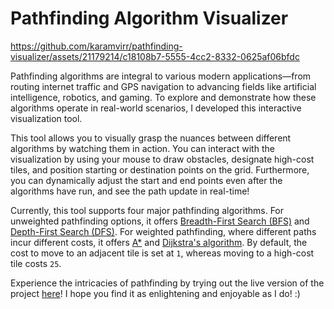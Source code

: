 # Pathfinding Algorithm Visualizer

https://github.com/karamvirr/pathfinding-visualizer/assets/21179214/c18108b7-5555-4cc2-8332-0625af06bfdc

Pathfinding algorithms are integral to various modern applications—from routing internet traffic and GPS navigation to advancing fields like artificial intelligence, robotics, and gaming. To explore and demonstrate how these algorithms operate in real-world scenarios, I developed this interactive visualization tool.

This tool allows you to visually grasp the nuances between different algorithms by watching them in action. You can interact with the visualization by using your mouse to draw obstacles, designate high-cost tiles, and position starting or destination points on the grid. Furthermore, you can dynamically adjust the start and end points even after the algorithms have run, and see the path update in real-time!

Currently, this tool supports four major pathfinding algorithms. For unweighted pathfinding options, it offers [Breadth-First Search (BFS)](https://en.wikipedia.org/wiki/Breadth-first_search) and [Depth-First Search (DFS)](https://en.wikipedia.org/wiki/Depth-first_search). For weighted pathfinding, where different paths incur different costs, it offers [A*](https://en.wikipedia.org/wiki/A*_search_algorithm) and [Dijkstra's algorithm](https://en.wikipedia.org/wiki/Dijkstra%27s_algorithm). By default, the cost to move to an adjacent tile is set at `1`, whereas moving to a high-cost tile costs `25`.

Experience the intricacies of pathfinding by trying out the live version of the project [here](https://karamvirr.github.io/pathfinding-visualizer)! I hope you find it as enlightening and enjoyable as I do! :)
